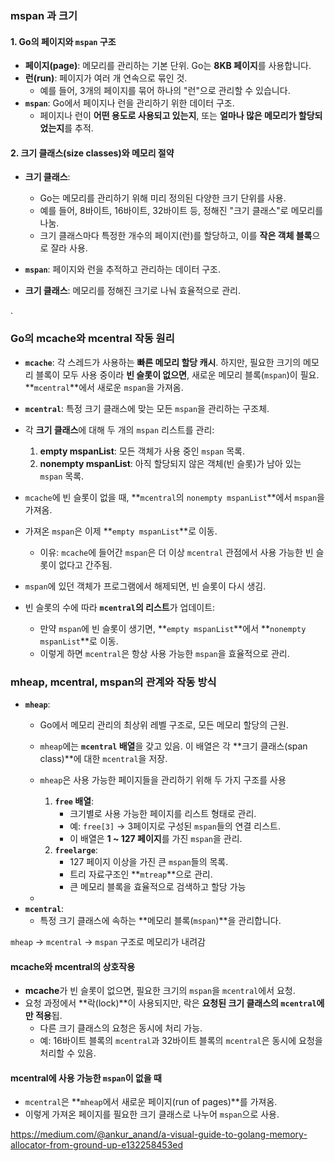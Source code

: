 
### mspan 과 크기 

#### 1. **Go의 페이지와 `mspan` 구조**

- **페이지(page)**: 메모리를 관리하는 기본 단위. Go는 **8KB 페이지**를 사용합니다.
- **런(run)**: 페이지가 여러 개 연속으로 묶인 것.
    - 예를 들어, 3개의 페이지를 묶어 하나의 "런"으로 관리할 수 있습니다.
- **`mspan`**: Go에서 페이지나 런을 관리하기 위한 데이터 구조.
    - 페이지나 런이 **어떤 용도로 사용되고 있는지**, 또는 **얼마나 많은 메모리가 할당되었는지**를 추적.

#### 2. **크기 클래스(size classes)와 메모리 절약**

- **크기 클래스**:
    - Go는 메모리를 관리하기 위해 미리 정의된 다양한 크기 단위를 사용.
    - 예를 들어, 8바이트, 16바이트, 32바이트 등, 정해진 "크기 클래스"로 메모리를 나눔.
    - 크기 클래스마다 특정한 개수의 페이지(런)를 할당하고, 이를 **작은 객체 블록**으로 잘라 사용.


- **`mspan`**: 페이지와 런을 추적하고 관리하는 데이터 구조.
- **크기 클래스**: 메모리를 정해진 크기로 나눠 효율적으로 관리.

.

### **Go의 mcache와 mcentral 작동 원리**

- **`mcache`**: 각 스레드가 사용하는 **빠른 메모리 할당 캐시**. 하지만, 필요한 크기의 메모리 블록이 모두 사용 중이라 **빈 슬롯이 없으면**, 새로운 메모리 블록(`mspan`)이 필요.  **`mcentral`**에서 새로운 `mspan`을 가져옴.  

- **`mcentral`**: 특정 크기 클래스에 맞는 모든 `mspan`을 관리하는 구조체.
- 각 **크기 클래스**에 대해 두 개의 `mspan` 리스트를 관리:
    1. **empty mspanList**: 모든 객체가 사용 중인 `mspan` 목록.
    2. **nonempty mspanList**: 아직 할당되지 않은 객체(빈 슬롯)가 남아 있는 `mspan` 목록.

- `mcache`에 빈 슬롯이 없을 때, **`mcentral`의 `nonempty mspanList`**에서 `mspan`을 가져옴.
- 가져온 `mspan`은 이제 **`empty mspanList`**로 이동.
    - 이유: `mcache`에 들어간 `mspan`은 더 이상 `mcentral` 관점에서 사용 가능한 빈 슬롯이 없다고 간주됨.
-  `mspan`에 있던 객체가 프로그램에서 해제되면, 빈 슬롯이 다시 생김.
- 빈 슬롯의 수에 따라 **`mcentral`의 리스트**가 업데이트:
    - 만약 `mspan`에 빈 슬롯이 생기면, **`empty mspanList`**에서 **`nonempty mspanList`**로 이동.
    - 이렇게 하면 `mcentral`은 항상 사용 가능한 `mspan`을 효율적으로 관리.


### **mheap, mcentral, mspan의 관계와 작동 방식**

- **`mheap`**:
    - Go에서 메모리 관리의 최상위 레벨 구조로, 모든 메모리 할당의 근원.
    - `mheap`에는 **`mcentral` 배열**을 갖고 있음. 이 배열은 각 **크기 클래스(span class)**에 대한 `mcentral`을 저장.
    - `mheap`은 사용 가능한 페이지들을 관리하기 위해 두 가지 구조를 사용

		1. **`free` 배열**:
		    - 크기별로 사용 가능한 페이지를 리스트 형태로 관리.
		    - 예: `free[3]` → 3페이지로 구성된 `mspan`들의 연결 리스트.
		    - 이 배열은 **1 ~ 127 페이지**를 가진 `mspan`을 관리.
		2. **`freelarge`**:
		    - 127 페이지 이상을 가진 큰 `mspan`들의 목록.
		    - 트리 자료구조인 **`mtreap`**으로 관리.
		    - 큰 메모리 블록을 효율적으로 검색하고 할당 가능
    - 
- **`mcentral`**:
	- 특정 크기 클래스에 속하는 **메모리 블록(`mspan`)**을 관리합니다.

 `mheap` → `mcentral` → `mspan` 구조로 메모리가 내려감

#### **mcache와 mcentral의 상호작용**
- **mcache**가 빈 슬롯이 없으면, 필요한 크기의 `mspan`을 `mcentral`에서 요청.
- 요청 과정에서 **락(lock)**이 사용되지만, 락은 **요청된 크기 클래스의 `mcentral`에만 적용**됩.
    - 다른 크기 클래스의 요청은 동시에 처리 가능.
    - 예: 16바이트 블록의 `mcentral`과 32바이트 블록의 `mcentral`은 동시에 요청을 처리할 수 있음.

#### mcentral에 사용 가능한 `mspan`이 없을 때
- `mcentral`은 **`mheap`에서 새로운 페이지(run of pages)**를 가져옴.
- 이렇게 가져온 페이지를 필요한 크기 클래스로 나누어 `mspan`으로 사용.


https://medium.com/@ankur_anand/a-visual-guide-to-golang-memory-allocator-from-ground-up-e132258453ed